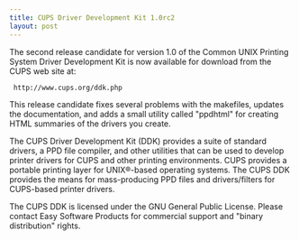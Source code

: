 ```yaml
---
title: CUPS Driver Development Kit 1.0rc2
layout: post
---
```


The second release candidate for version 1.0 of the Common UNIX Printing System Driver Development Kit is now available for download from the CUPS web site at:

     http://www.cups.org/ddk.php

This release candidate fixes several problems with the makefiles, updates the documentation, and adds a small utility called "ppdhtml" for creating HTML summaries of the drivers you create.
The CUPS Driver Development Kit (DDK) provides a suite of standard drivers, a PPD file compiler, and other utilities that can be used to develop printer drivers for CUPS and other printing environments.  CUPS provides a portable printing layer for UNIX®-based operating systems.  The CUPS DDK provides the means for mass-producing PPD files and drivers/filters for CUPS-based printer drivers.
The CUPS DDK is licensed under the GNU General Public License.  Please contact Easy Software Products for commercial support and "binary distribution" rights.
